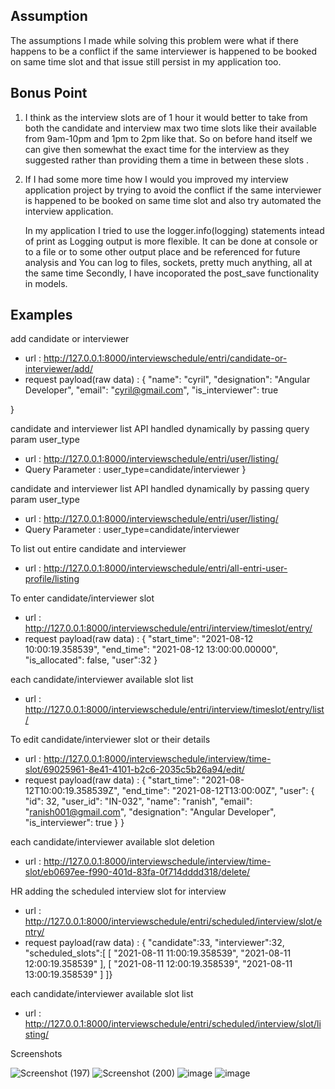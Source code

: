 
## Assumption
The assumptions I made while solving this problem were what if there happens to be a conflict if the same interviewer is happened to be booked
on same time slot and that issue still persist in my application too.


## Bonus Point

1. I think as the interview slots are of 1 hour it would better to take from both the candidate and interview max two time slots like their available from
   9am-10pm and 1pm to 2pm like that. So on before hand itself we can give then somewhat the exact time for the interview as they suggested rather than
   providing them a time in between these slots .

2. If I had some more time how I would you improved my interview application project by trying to avoid the
   conflict if the same interviewer is happened to be booked on same time slot and also try automated the interview application.
   
   In my application I tried to use the logger.info(logging) statements intead of print as 
   Logging output is more flexible. It can be done at console or to a file or to some other output place and be referenced for future analysis
   and You can log to files, sockets, pretty much anything, all at the same time
   Secondly, I have incoporated the post_save functionality in models.
   
   
## Examples

add candidate or interviewer

- url : http://127.0.0.1:8000/interviewschedule/entri/candidate-or-interviewer/add/
- request payload(raw data) : {
    "name": "cyril",
    "designation": "Angular Developer",
    "email": "cyril@gmail.com",
    "is_interviewer": true
   
}

candidate and interviewer list API handled dynamically by passing query param user_type

- url : http://127.0.0.1:8000/interviewschedule/entri/user/listing/
- Query Parameter : user_type=candidate/interviewer
}


candidate and interviewer list API handled dynamically by passing query param user_type

- url : http://127.0.0.1:8000/interviewschedule/entri/user/listing/
- Query Parameter : user_type=candidate/interviewer



To list out entire candidate and interviewer

- url : http://127.0.0.1:8000/interviewschedule/entri/all-entri-user-profile/listing


To enter candidate/interviewer slot

- url : http://127.0.0.1:8000/interviewschedule/entri/interview/timeslot/entry/
- request payload(raw data) : {
    "start_time": "2021-08-12 10:00:19.358539",
    "end_time": "2021-08-12 13:00:00.00000",
    "is_allocated": false,
    "user":32
}


each candidate/interviewer available slot list

- url : http://127.0.0.1:8000/interviewschedule/entri/interview/timeslot/entry/list/


To edit candidate/interviewer slot or their details

- url : http://127.0.0.1:8000/interviewschedule/interview/time-slot/69025961-8e41-4101-b2c6-2035c5b26a94/edit/
- request payload(raw data) : {   "start_time": "2021-08-12T10:00:19.358539Z",
        "end_time": "2021-08-12T13:00:00Z",
        "user": {
            "id": 32,
            "user_id": "IN-032",
            "name": "ranish",
            "email": "ranish001@gmail.com",
            "designation": "Angular Developer",
            "is_interviewer": true
        }
}


each candidate/interviewer available slot deletion

- url : http://127.0.0.1:8000/interviewschedule/interview/time-slot/eb0697ee-f990-401d-83fa-0f714dddd318/delete/



HR adding the scheduled interview slot for interview 

- url : http://127.0.0.1:8000/interviewschedule/entri/scheduled/interview/slot/entry/
- request payload(raw data) : {
    "candidate":33,
    "interviewer":32,
    "scheduled_slots":[
            [
                "2021-08-11 11:00:19.358539",
                "2021-08-11 12:00:19.358539"
            ],
            [
                "2021-08-11 12:00:19.358539",
                "2021-08-11 13:00:19.358539"
            ]
        ]}
        
        
  
each candidate/interviewer available slot list

- url : http://127.0.0.1:8000/interviewschedule/entri/scheduled/interview/slot/listing/


Screenshots

![Screenshot (197)](https://user-images.githubusercontent.com/72091741/184181218-cdd84c69-3c4e-4b0b-b416-c57343e46669.png)
![Screenshot (200)](https://user-images.githubusercontent.com/72091741/184181356-b9beb0fc-64cc-497e-9a20-79c5737c12c9.png)
![image](https://user-images.githubusercontent.com/72091741/184181500-743adc43-c154-4617-b45b-cd91b412de18.png)
![image](https://user-images.githubusercontent.com/72091741/184181606-add77ee3-4463-479c-a5f9-b5ba79a12852.png)




